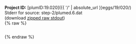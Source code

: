 **Project ID:** [plumID:19.020]({{ '/' | absolute_url }}eggs/19/020/)  
Stderr for source:  step-2/plumed.6.dat   
(download [zipped raw stdout](plumed.6.dat.plumed_master.stdout.txt.zip))  
{% raw %}
<pre>
</pre>
{% endraw %}
